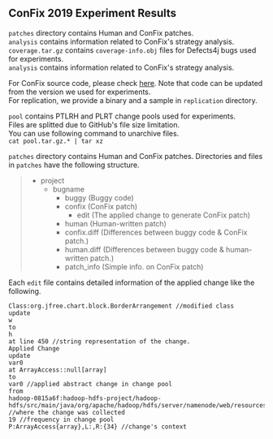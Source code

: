 ## ConFix 2019 Experiment Results
`patches` directory contains Human and ConFix patches.  
`analysis` contains information related to ConFix's strategy analysis.  
`coverage.tar.gz` contains `coverage-info.obj` files for Defects4j bugs used for experiments.  
`analysis` contains information related to ConFix's strategy analysis.  

For ConFix source code, please check [here](https://github.com/thwak/ConFix).
Note that code can be updated from the version we used for experiments.  
For replication, we provide a binary and a sample in `replication` directory.  

`pool` contains PTLRH and PLRT change pools used for experiments.  
Files are splitted due to GitHub's file size limitation.  
You can use following command to unarchive files.  
`cat pool.tar.gz.* | tar xz` 

`patches` directory contains Human and ConFix patches.
Directories and files in `patches` have the following structure.
> - project
>   - bugname
>     - buggy (Buggy code)
>     - confix (ConFix patch)
>        - edit (The applied change to generate ConFix patch)
>     - human (Human-written patch)
>     - confix.diff (Differences between buggy code & ConFix patch.) 
>     - human.diff (Differences between buggy code & human-written patch.)
>     - patch_info (Simple info. on ConFix patch)

Each `edit` file contains detailed information of the applied change like the following.

```
Class:org.jfree.chart.block.BorderArrangement //modified class
update
w
to
h
at line 450 //string representation of the change.
Applied Change
update
var0
at ArrayAccess::null[array]
to
var0 //applied abstract change in change pool
from
hadoop-0815a6f:hadoop-hdfs-project/hadoop-hdfs/src/main/java/org/apache/hadoop/hdfs/server/namenode/web/resources/NamenodeWebHdfsMethods.java: //where the change was collected
19 //frequency in change pool
P:ArrayAccess{array},L:,R:{34} //change's context
```
